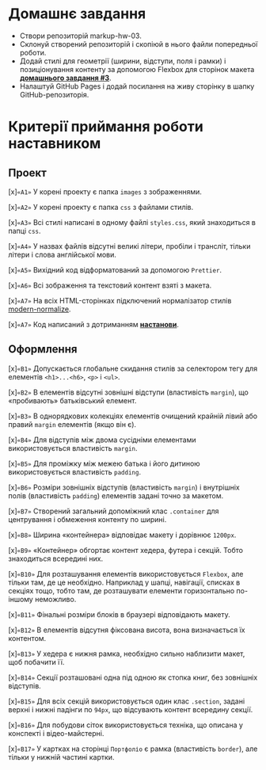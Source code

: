 # Домашнє завдання

- Створи репозиторій markup-hw-03.
- Склонуй створений репозиторій і скопіюй в нього файли попередньої роботи.
- Додай стилі для геометрії (ширини, відступи, поля і рамки) і позиціонування контенту за допомогою Flexbox для сторінок макета **[домашнього завдання #3](<https://www.figma.com/file/3lQQ9l3yQYngZaAsfPkRSL/Web-Studio-(Version-2.1)-(Copy)?node-id=1%3A95>)**.
- Налаштуй GitHub Pages і додай посилання на живу сторінку в шапку GitHub-репозиторія.

# Критерії приймання роботи наставником

## Проект

[x]`«A1»` У корені проекту є папка `images` з зображеннями.

[x]`«A2»` У корені проекту є папка `css` з файлами стилів.

[x]`«A3»` Всі стилі написані в одному файлі `styles.css`, який знаходиться в папці `css`.

[x]`«A4»` У назвах файлів відсутні великі літери, пробіли і трансліт, тільки літери і слова англійської мови.

[x]`«A5»` Вихідний код відформатований за допомогою `Prettier`.

[x]`«A6»` Всі зображення та текстовий контент взяті з макета.

[x]`«A7»` На всіх HTML-сторінках підключений нормалізатор стилів [modern-normalize](https://github.com/sindresorhus/modern-normalize).

[x]`«A7»` Код написаний з дотриманням **[настанови](https://codeguide.co/)**.

## Оформлення

[x]`«B1»` Допускається глобальне скидання стилів за селектором тегу для елементів `<h1>...<h6>`, `<p>` і `<ul>`.

[x]`«B2»` В елементів відсутні зовнішні відступи (властивість `margin`), що «пробивають» батьківський елемент.

[x]`«B3»` В однорядкових колекціях елементів очищений крайній лівий або правий `margin` елементів (якщо він є).

[x]`«B4»` Для відступів між двома сусідніми елементами використовується властивість `margin`.

[x]`«B5»` Для проміжку між межею батька і його дитиною використовується властивість `padding`.

[x]`«B6»` Розміри зовнішніх відступів (властивість `margin`) і внутрішніх полів (властивість `padding`) елементів задані точно за макетом.

[x]`«B7»` Створений загальний допоміжний клас `.container` для центрування і обмеження контенту по ширині.

[x]`«B8»` Ширина «контейнера» відповідає макету і дорівнює `1200px`.

[x]`«B9»` «Контейнер» обгортає контент хедера, футера і секцій. Тобто знаходиться всередині них.

[x]`«B10»` Для розташування елементів використовується `Flexbox`, але тільки там, де це необхідно. Наприклад у шапці, навігації, списках в секціях тощо, тобто там, де розташувати елементи горизонтально по-іншому неможливо.

[x]`«B11»` Фінальні розміри блоків в браузері відповідають макету.

[x]`«B12»` В елементів відсутня фіксована висота, вона визначається їх контентом.

[x]`«B13»` У хедера є нижня рамка, необхідно сильно наблизити макет, щоб побачити її.

[x]`«B14»` Секції розташовані одна під одною як стопка книг, без зовнішніх відступів.

[x]`«B15»` Для всіх секцій використовується один клас `.section`, задані верхні і нижні падінги по `94px`, що відсувають контент всередину секції.

[x]`«B16»` Для побудови сіток використовується техніка, що описана у конспекті і відео-майстерні.

[x]`«B17»` У картках на сторінці `Портфоліо` є рамка (властивість `border`), але тільки у нижній частині картки.
